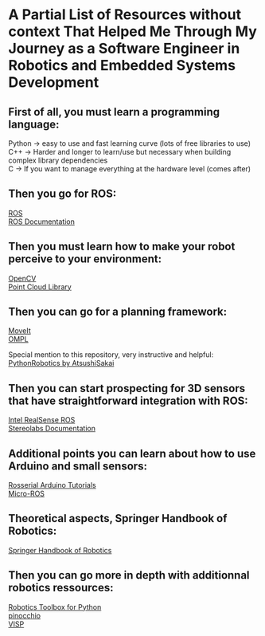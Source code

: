 # A Partial List of Resources without context That Helped Me Through My Journey as a Software Engineer in Robotics and Embedded Systems Development

## First of all, you must learn a programming language:
Python -> easy to use and fast learning curve (lots of free libraries to use)<br>
C++ -> Harder and longer to learn/use but necessary when building complex library dependencies<br>
C -> If you want to manage everything at the hardware level (comes after)<br>

## Then you go for ROS:
[ROS](https://www.ros.org/)<br>
[ROS Documentation](https://docs.ros.org/en/humble/index.html)<br>

## Then you must learn how to make your robot perceive to your environment:
[OpenCV](https://opencv.org/)<br>
[Point Cloud Library](https://pointclouds.org/)<br>

## Then you can go for a planning framework:
[MoveIt](https://moveit.ros.org/)<br>
[OMPL](https://ompl.kavrakilab.org/)<br>

Special mention to this repository, very instructive and helpful:
[PythonRobotics by AtsushiSakai](https://github.com/AtsushiSakai/PythonRobotics)<br>

## Then you can start prospecting for 3D sensors that have straightforward integration with ROS:
[Intel RealSense ROS](https://github.com/IntelRealSense/realsense-ros)<br>
[Stereolabs Documentation](https://www.stereolabs.com/docs)<br>

## Additional points you can learn about how to use Arduino and small sensors:
[Rosserial Arduino Tutorials](http://wiki.ros.org/rosserial_arduino/Tutorials/Arduino%20IDE%20Setup)<br>
[Micro-ROS](https://micro.ros.org/)<br>

## Theoretical aspects, Springer Handbook of Robotics:
[Springer Handbook of Robotics](https://www.amazon.com/Springer-Handbook-Robotics-Handbooks/dp/3319325507)<br>

## Then you can go more in depth with additionnal robotics ressources:
[Robotics Toolbox for Python](https://github.com/petercorke/robotics-toolbox-python) <br>
[pinocchio](https://gepettoweb.laas.fr/doc/stack-of-tasks/pinocchio/master/doxygen-html/) <br>
[VISP](https://visp.inria.fr/) <br>

